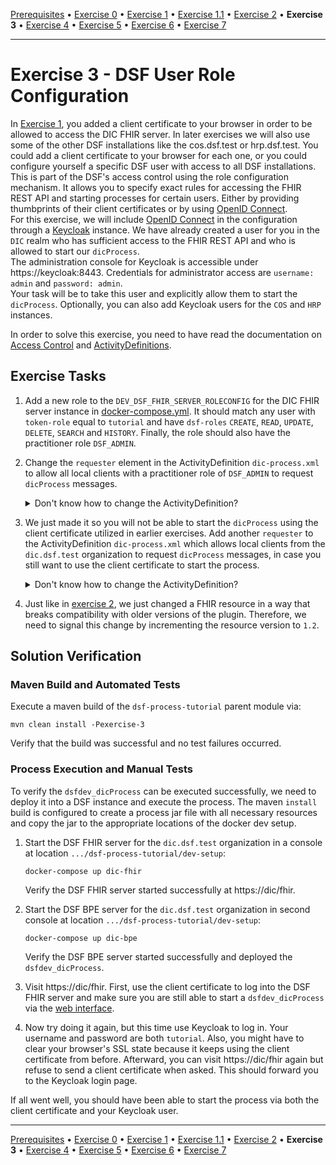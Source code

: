[Prerequisites](prerequisites.md) • [Exercise 0](exercise-0.md) • [Exercise 1](exercise-1.md) • [Exercise 1.1](exercise-1-1.md) • [Exercise 2](exercise-2.md) • **Exercise 3** • [Exercise 4](exercise-4.md) • [Exercise 5](exercise-5.md) • [Exercise 6](exercise-6.md) • [Exercise 7](exercise-7.md)
___

# Exercise 3 - DSF User Role Configuration

In [Exercise 1](exercise-1.md), you added a client certificate to your browser in order to be allowed to access the DIC FHIR
server. In later exercises we will also use some of the other DSF installations like the cos.dsf.test or hrp.dsf.test. You could add a 
client certificate to your browser for each one, or you could configure yourself a specific DSF user
with access to all DSF installations.  
This is part of the DSF's access control using the role configuration mechanism. It allows you to specify
exact rules for accessing the FHIR REST API and starting processes for certain users. Either by providing
thumbprints of their client certificates or by using [OpenID Connect](https://openid.net/developers/how-connect-works/).  
For this exercise, we will include [OpenID Connect](https://openid.net/developers/how-connect-works/) in the configuration through a [Keycloak](https://www.keycloak.org/) instance. We have already created a user for you in the `DIC` realm who has sufficient
access to the FHIR REST API and who is allowed to start our `dicProcess`.  
The administration console for Keycloak is accessible under https://keycloak:8443.
Credentials for administrator access are `username: admin` and `password: admin`.  
Your task will be to take this user and explicitly allow them to start the `dicProcess`. Optionally, you can also add
Keycloak users for the `COS` and `HRP` instances.

In order to solve this exercise, you need to have read the documentation on [Access Control](https://dsf.dev/stable/maintain/fhir/access-control.html) 
and [ActivityDefinitions](../learning/concepts/fhir/activitydefinition).

## Exercise Tasks

1. Add a new role to the `DEV_DSF_FHIR_SERVER_ROLECONFIG` for the DIC FHIR server instance in [docker-compose.yml](../dev-setup/docker-compose.yml). It should match any user with `token-role` equal to
   `tutorial` and have `dsf-roles` `CREATE`, `READ`, `UPDATE`, `DELETE`, `SEARCH` and `HISTORY`. Finally, the role should also have the practitioner role `DSF_ADMIN`.
2. Change the `requester` element in the ActivityDefinition `dic-process.xml` to allow all local clients with a practitioner role of `DSF_ADMIN` to request `dicProcess` messages.
   <details>
   <summary>Don't know how to change the ActivityDefinition?</summary>

   There is a list of examples for the `requester` element [here](../learning/concepts/dsf/examples-for-requester-and-recipient-elements.md).
   You can also check out the [guide on creating ActivityDefinitions](../learning/guides/creating-an-activity-definition.md).
   </details>

3. We just made it so you will not be able to start the `dicProcess` using the client certificate utilized in earlier exercises.
   Add another `requester` to the ActivityDefinition `dic-process.xml` which allows local clients from the `dic.dsf.test` organization to request `dicProcess` messages,
   in case you still want to use the client certificate to start the process.
   <details>
   <summary>Don't know how to change the ActivityDefinition?</summary>

   There is a list of examples for the `requester` element [here](../learning/concepts/dsf/examples-for-requester-and-recipient-elements).
   You can also check out the [guide on creating ActivityDefinitions](../learning/guides/creating-an-activity-definition.md).
   </details>

4. Just like in [exercise 2](exercise-2.md), we just changed a FHIR resource in a way that breaks compatibility with older versions of the plugin. Therefore, we need to signal this change by incrementing the resource version to `1.2`.

   

## Solution Verification
### Maven Build and Automated Tests
Execute a maven build of the `dsf-process-tutorial` parent module via:

```
mvn clean install -Pexercise-3
```

Verify that the build was successful and no test failures occurred.

### Process Execution and Manual Tests
To verify the `dsfdev_dicProcess` can be executed successfully, we need to deploy it into a DSF instance and execute the process. The maven `install` build is configured to create a process jar file with all necessary resources and copy the jar to the appropriate locations of the docker dev setup.

1. Start the DSF FHIR server for the `dic.dsf.test` organization in a console at location `.../dsf-process-tutorial/dev-setup`:
   ```
   docker-compose up dic-fhir
   ```
   Verify the DSF FHIR server started successfully at https://dic/fhir.

2. Start the DSF BPE server for the `dic.dsf.test` organization in second console at location `.../dsf-process-tutorial/dev-setup`:
   ```
   docker-compose up dic-bpe
   ```
   Verify the DSF BPE server started successfully and deployed the `dsfdev_dicProcess`.

3. Visit https://dic/fhir. First, use the client certificate to log into the DSF FHIR server and make sure you are 
   still able to start a `dsfdev_dicProcess` via the [web interface](../learning/guides/starting-a-process-via-task-resources.md#using-the-dsf-fhir-servers-web-interface).
4. Now try doing it again, but this time use Keycloak to log in. Your username and password are both `tutorial`. Also, you might have to clear your browser's
   SSL state because it keeps using the client certificate from before. Afterward, you can visit https://dic/fhir again but refuse to send a 
   client certificate when asked. This should forward you to the Keycloak login page.

If all went well, you should have been able to start the process via both the client certificate and your Keycloak user.
___
[Prerequisites](prerequisites.md) • [Exercise 0](exercise-0.md) • [Exercise 1](exercise-1.md) • [Exercise 1.1](exercise-1-1.md) • [Exercise 2](exercise-2.md) • **Exercise 3** • [Exercise 4](exercise-4.md) • [Exercise 5](exercise-5.md) • [Exercise 6](exercise-6.md) • [Exercise 7](exercise-7.md)